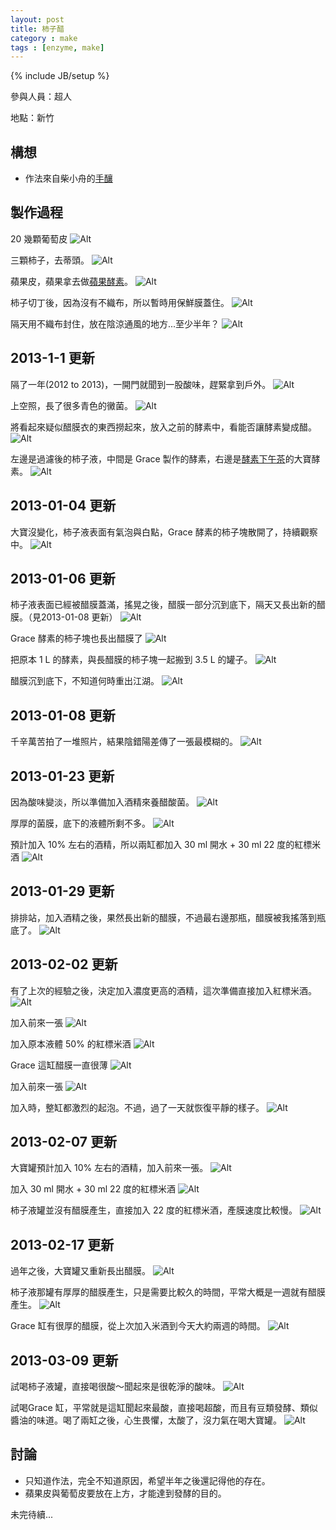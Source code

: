 ```yaml
---
layout: post
title: 柿子醋
category : make
tags : [enzyme, make]
---
```

{% include JB/setup %}

參與人員：超人

地點：新竹

## 構想

* 作法來自柴小舟的[手釀](http://www.books.com.tw/activity/2010/05/synchau/hand/)

## 製作過程

20 幾顆葡萄皮
![Alt](/img/make/2012-12-24/IMG_20121223_204734.jpg)

三顆柿子，去蒂頭。
![Alt](/img/make/2012-12-24/IMG_20121223_210906.jpg)

蘋果皮，蘋果拿去做[蘋果酵素](/make/2012/12/23/apple)。
![Alt](/img/make/2012-12-24/IMG_20121223_211021.jpg)

柿子切丁後，因為沒有不織布，所以暫時用保鮮膜蓋住。
![Alt](/img/make/2012-12-24/IMG_20121223_212441.jpg)

隔天用不織布封住，放在陰涼通風的地方...至少半年？
![Alt](/img/make/2012-12-24/IMG_20121225_001136.jpg)

## 2013-1-1 更新

隔了一年(2012 to 2013)，一開門就聞到一股酸味，趕緊拿到戶外。
![Alt](/img/make/2012-12-24/IMG_20130101_001546.jpg)

上空照，長了很多青色的黴菌。
![Alt](/img/make/2012-12-24/IMG_20130101_110909.jpg)

將看起來疑似醋膜衣的東西撈起來，放入之前的酵素中，看能否讓酵素變成醋。
![Alt](/img/make/2012-12-24/IMG_20130101_112148.jpg)

左邊是過濾後的柿子液，中間是 Grace 製作的酵素，右邊是[酵素下午茶](/make/2012/10/20/tea-time)的大寶酵素。
![Alt](/img/make/2012-12-24/IMG_20130101_112254.jpg)

## 2013-01-04 更新

大寶沒變化，柿子液表面有氣泡與白點，Grace 酵素的柿子塊散開了，持續觀察中。
![Alt](/img/make/2012-12-24/IMG_20130104_121741.jpg)

## 2013-01-06 更新

柿子液表面已經被醋膜蓋滿，搖晃之後，醋膜一部分沉到底下，隔天又長出新的醋膜。（見2013-01-08 更新）
![Alt](/img/make/2012-12-24/IMG_20130106_102227.jpg)

Grace 酵素的柿子塊也長出醋膜了
![Alt](/img/make/2012-12-24/IMG_20130106_111447.jpg)

把原本 1 L 的酵素，與長醋膜的柿子塊一起搬到 3.5 L 的罐子。
![Alt](/img/make/2012-12-24/IMG_20130106_111504.jpg)

醋膜沉到底下，不知道何時重出江湖。
![Alt](/img/make/2012-12-24/IMG_20130106_111851.jpg)

## 2013-01-08 更新

千辛萬苦拍了一堆照片，結果陰錯陽差傳了一張最模糊的。
![Alt](/img/make/2012-12-24/IMG_20130108_003927.jpg)

## 2013-01-23 更新

因為酸味變淡，所以準備加入酒精來養醋酸菌。
![Alt](/img/make/2012-12-24/IMG_20130123_232845.jpg)

厚厚的菌膜，底下的液體所剩不多。
![Alt](/img/make/2012-12-24/IMG_20130123_232908.jpg)

預計加入 10% 左右的酒精，所以兩缸都加入 30 ml 開水 + 30 ml 22 度的紅標米酒
![Alt](/img/make/2012-12-24/IMG_20130123_233640.jpg)

## 2013-01-29 更新

排排站，加入酒精之後，果然長出新的醋膜，不過最右邊那瓶，醋膜被我搖落到瓶底了。
![Alt](/img/make/2012-12-24/IMG_20130129_172058.jpg)

## 2013-02-02 更新

有了上次的經驗之後，決定加入濃度更高的酒精，這次準備直接加入紅標米酒。
![Alt](/img/make/2012-12-24/IMG_20130202_112612.jpg)

加入前來一張
![Alt](/img/make/2012-12-24/IMG_20130202_113129.jpg)

加入原本液體 50% 的紅標米酒
![Alt](/img/make/2012-12-24/IMG_20130202_113230.jpg)

Grace 這缸醋膜一直很薄
![Alt](/img/make/2012-12-24/IMG_20130202_113940.jpg)

加入前來一張
![Alt](/img/make/2012-12-24/IMG_20130202_113954.jpg)

加入時，整缸都激烈的起泡。不過，過了一天就恢復平靜的樣子。
![Alt](/img/make/2012-12-24/IMG_20130202_114126.jpg)

## 2013-02-07 更新

大寶罐預計加入 10% 左右的酒精，加入前來一張。
![Alt](/img/make/2012-12-24/IMG_20130207_172335.jpg)

加入 30 ml 開水 + 30 ml 22 度的紅標米酒
![Alt](/img/make/2012-12-24/IMG_20130207_172918.jpg)

柿子液罐並沒有醋膜產生，直接加入 22 度的紅標米酒，產膜速度比較慢。
![Alt](/img/make/2012-12-24/IMG_20130207_192724.jpg)

## 2013-02-17 更新

過年之後，大寶罐又重新長出醋膜。
![Alt](/img/make/2012-12-24/IMG_20130217_210944.jpg)

柿子液那罐有厚厚的醋膜產生，只是需要比較久的時間，平常大概是一週就有醋膜產生。
![Alt](/img/make/2012-12-24/IMG_20130217_211110.jpg)

Grace 缸有很厚的醋膜，從上次加入米酒到今天大約兩週的時間。
![Alt](/img/make/2012-12-24/IMG_20130217_211155.jpg)

## 2013-03-09 更新

試喝柿子液罐，直接喝很酸～聞起來是很乾淨的酸味。
![Alt](/img/make/2012-12-24/IMG_20130309_114159.jpg)

試喝Grace 缸，平常就是這缸聞起來最酸，直接喝超酸，而且有豆類發酵、類似醬油的味道。喝了兩缸之後，心生畏懼，太酸了，沒力氣在喝大寶罐。
![Alt](/img/make/2012-12-24/IMG_20130309_114554.jpg)

## 討論

* 只知道作法，完全不知道原因，希望半年之後還記得他的存在。
* 蘋果皮與葡萄皮要放在上方，才能達到發酵的目的。

未完待續...

